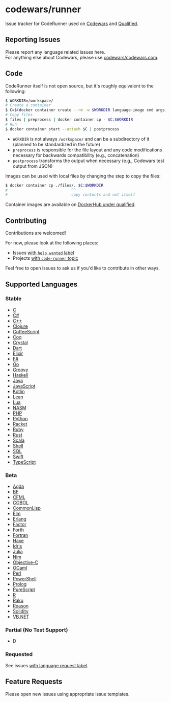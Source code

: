 # codewars/runner

Issue tracker for CodeRunner used on [Codewars][codewars] and [Qualified][qualified].

## Reporting Issues

Please report any language related issues here.  
For anything else about Codewars, please use [codewars/codewars.com].

## Code

CodeRunner itself is not open source, but it's roughly equivalent to the following:

```bash
$ WORKDIR=/workspace/
# Create a container
$ C=$(docker container create --rm -w $WORKDIR language-image cmd args)
# Copy files
$ files | preprocess | docker container cp - $C:$WORKDIR
# Run
$ docker container start --attach $C | postprocess
```

- `WORKDIR` is not always `/workspace/` and can be a subdirectory of it (planned to be standardized in the future)
- `preprocess` is responsible for the file layout and any code modifications necessary for backwards compatibility (e.g., concatenation)
- `postprocess` transforms the output when necessary (e.g., Codewars test output from JSON)

Images can be used with local files by changing the step to copy the files:

```bash
$ docker container cp ./files/. $C:$WORKDIR
#                            ^^
#                            copy contents and not itself
```

Container images are available on [DockerHub under qualified][qualified-dockerhub].

## Contributing

Contributions are welcomed!

For now, please look at the following places:

- Issues [with `help wanted` label][help-wanted]
- Projects [with `code-runner` topic][code-runner-projects]

Feel free to open issues to ask us if you'd like to contribute in other ways.

## Supported Languages

<!--
TODO Move language docs to docs.codewars.com/languages/
-->

### Stable

- [C](https://github.com/codewars/codewars.com/wiki/Language-C)
- [C#](https://github.com/codewars/codewars.com/wiki/Language-C-Sharp)
- [C++](https://github.com/codewars/codewars.com/wiki/Language-Cpp)
- [Clojure](https://github.com/codewars/codewars.com/wiki/Language-Clojure)
- [CoffeeScript](https://github.com/codewars/codewars.com/wiki/Language-CoffeeScript)
- [Coq](https://github.com/codewars/codewars.com/wiki/Language-Coq)
- [Crystal](https://github.com/codewars/codewars.com/wiki/Language-Crystal)
- [Dart](https://github.com/codewars/codewars.com/wiki/Language-Dart)
- [Elixir](https://github.com/codewars/codewars.com/wiki/Language-Elixir)
- [F#](https://github.com/codewars/codewars.com/wiki/Language-F-Sharp)
- [Go](https://github.com/codewars/codewars.com/wiki/Language-Go)
- [Groovy](https://github.com/codewars/codewars.com/wiki/Language-Groovy)
- [Haskell](https://github.com/codewars/codewars.com/wiki/Language-Haskell)
- [Java](https://github.com/codewars/codewars.com/wiki/Language-Java)
- [JavaScript](https://github.com/codewars/codewars.com/wiki/Language-JavaScript)
- [Kotlin](https://github.com/codewars/codewars.com/wiki/Language-Kotlin)
- [Lean](https://github.com/codewars/codewars.com/wiki/Language-Lean)
- [Lua](https://github.com/codewars/codewars.com/wiki/Language-Lua)
- [NASM](https://github.com/codewars/codewars.com/wiki/Language-NASM)
- [PHP](https://github.com/codewars/codewars.com/wiki/Language-PHP)
- [Python](https://github.com/codewars/codewars.com/wiki/Language-Python)
- [Racket](https://github.com/codewars/codewars.com/wiki/Language-Racket)
- [Ruby](https://github.com/codewars/codewars.com/wiki/Language-Ruby)
- [Rust](https://github.com/codewars/codewars.com/wiki/Language-Rust)
- [Scala](https://github.com/codewars/codewars.com/wiki/Language-Scala)
- [Shell](https://github.com/codewars/codewars.com/wiki/Language-Shell)
- [SQL](https://github.com/codewars/codewars.com/wiki/Language-SQL)
- [Swift](https://github.com/codewars/codewars.com/wiki/Language-Swift)
- [TypeScript](https://github.com/codewars/codewars.com/wiki/Language-TypeScript)

### Beta

- [Agda](https://github.com/codewars/codewars.com/wiki/Language-Agda)
- [BF](https://github.com/codewars/codewars.com/wiki/Language-BF)
- [CFML](https://github.com/codewars/codewars.com/wiki/Language-CFML)
- [COBOL](https://github.com/codewars/codewars.com/wiki/Language-COBOL)
- [CommonLisp](https://github.com/codewars/codewars.com/wiki/Language-CommonLisp)
- [Elm](https://github.com/codewars/codewars.com/wiki/Language-Elm)
- [Erlang](https://github.com/codewars/codewars.com/wiki/Language-Erlang)
- [Factor](https://github.com/codewars/codewars.com/wiki/Language-Factor)
- [Forth](https://github.com/codewars/codewars.com/wiki/Language-Forth)
- [Fortran](https://github.com/codewars/codewars.com/wiki/Language-Fortran)
- [Haxe](https://github.com/codewars/codewars.com/wiki/Language-Haxe)
- [Idris](https://github.com/codewars/codewars.com/wiki/Language-Idris)
- [Julia](https://github.com/codewars/codewars.com/wiki/Language-Julia)
- [Nim](https://github.com/codewars/codewars.com/wiki/Language-Nim)
- [Objective-C](https://github.com/codewars/codewars.com/wiki/Language-Objective-C)
- [OCaml](https://github.com/codewars/codewars.com/wiki/Language-OCaml)
- [Perl](https://github.com/codewars/codewars.com/wiki/Language-Perl)
- [PowerShell](https://github.com/codewars/codewars.com/wiki/Language-PowerShell)
- [Prolog](https://github.com/codewars/codewars.com/wiki/Language-Prolog)
- [PureScript](https://github.com/codewars/codewars.com/wiki/Language-PureScript)
- [R](https://github.com/codewars/codewars.com/wiki/Language-R)
- [Raku](https://github.com/codewars/codewars.com/wiki/Language-Raku)
- [Reason](https://github.com/codewars/codewars.com/wiki/Language-Reason)
- [Solidity](https://github.com/codewars/codewars.com/wiki/Language-Solidity)
- [VB.NET](https://github.com/codewars/codewars.com/wiki/Language-VB)

### Partial (No Test Support)

- D

### Requested

See issues [with language request label][language-requests].

## Feature Requests

Please open new issues using appropriate issue templates.

[codewars]: https://www.codewars.com
[qualified]: https://www.qualified.io
[codewars/codewars.com]: https://github.com/codewars/codewars.com
[qualified-dockerhub]: https://hub.docker.com/u/qualified
[help-wanted]: https://github.com/codewars/runner/issues?q=label%3A%22help+wanted%22+is%3Aissue+is%3Aopen+sort%3Aupdated-desc
[code-runner-projects]: https://github.com/search?q=topic%3Acode-runner+org%3Acodewars&type=Repositories
[language-requests]: https://github.com/codewars/runner/issues?q=is%3Aissue+is%3Aopen+sort%3Aupdated-desc+label%3Arequest%2Flanguage
